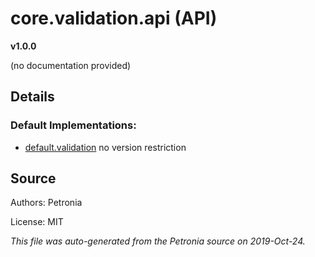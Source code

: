 # core.validation.api (API)
**v1.0.0**

(no documentation provided)

## Details









### Default Implementations:
* [default.validation](default.validation.md)
  no version restriction


## Source

Authors: Petronia

License: MIT

*This file was auto-generated from the Petronia source on 2019-Oct-24.*
